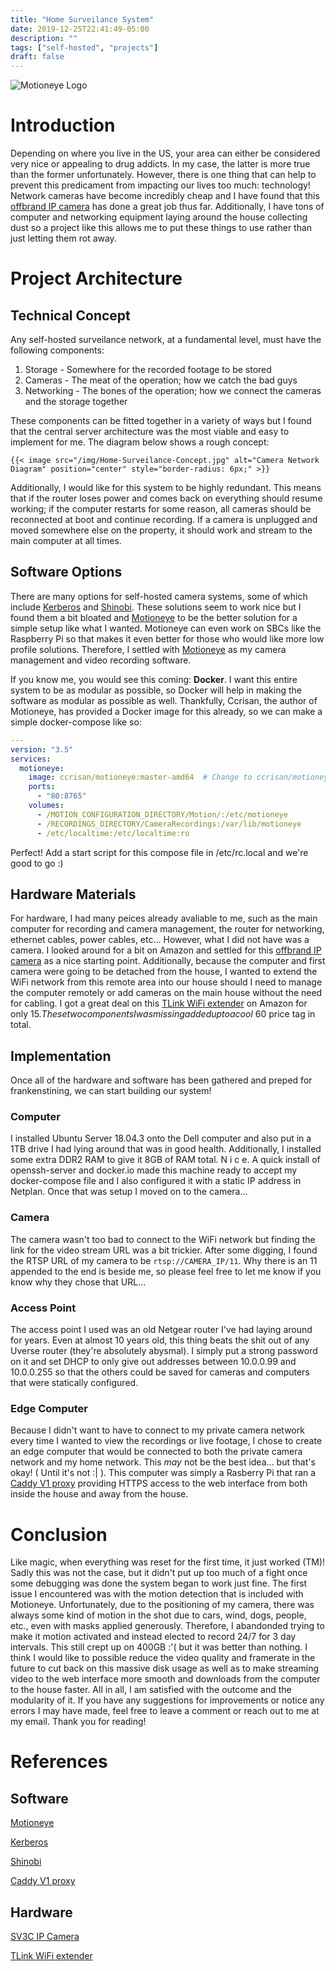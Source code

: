 ```yaml
---
title: "Home Surveilance System"
date: 2019-12-25T22:41:49-05:00
description: ""
tags: ["self-hosted", "projects"]
draft: false
---
```


![Motioneye Logo](/img/camera-hacker.jpeg)

# Introduction

Depending on where you live in the US, your area can either be considered very nice or appealing to drug addicts. In my case, the latter is more true than the former unfortunately. However, there is one thing that can help to prevent this predicament from impacting our lives too much: technology! Network cameras have become incredibly cheap and I have found that this [offbrand IP camera](https://www.amazon.com/gp/product/B073GSSGWB/) has done a great job thus far. Additionally, I have tons of computer and networking equipment laying around the house collecting dust so a project like this allows me to put these things to use rather than just letting them rot away.

# Project Architecture

## Technical Concept

Any self-hosted surveilance network, at a fundamental level, must have the following components:

1. Storage - Somewhere for the recorded footage to be stored
2. Cameras - The meat of the operation; how we catch the bad guys
3. Networking - The bones of the operation; how we connect the cameras and the storage together

These components can be fitted together in a variety of ways but I found that the central server architecture was the most viable and easy to implement for me. The diagram below shows a rough concept:

```
{{< image src="/img/Home-Surveilance-Concept.jpg" alt="Camera Network Diagram" position="center" style="border-radius: 6px;" >}}
```

Additionally, I would like for this system to be highly redundant. This means that if the router loses power and comes back on everything should resume working; if the computer restarts for some reason, all cameras should be reconnected at boot and continue recording. If a camera is unplugged and moved somewhere else on the property, it should work and stream to the main computer at all times.

## Software Options

There are many options for self-hosted camera systems, some of which include [Kerberos](https://kerberos.io/) and [Shinobi](https://moeiscool.github.io/Shinobi/). These solutions seem to work nice but I found them a bit bloated and [Motioneye](https://github.com/ccrisan/motioneye/wiki) to be the better solution for a simple setup like what I wanted. Motioneye can even work on SBCs like the Raspberry Pi so that makes it even better for those who would like more low profile solutions. Therefore, I settled with [Motioneye](https://github.com/ccrisan/motioneye/wiki) as my camera management and video recording software.

If you know me, you would see this coming: **Docker**. I want this entire system to be as modular as possible, so Docker will help in making the software as modular as possible as well. Thankfully, Ccrisan, the author of Motioneye, has provided a Docker image for this already, so we can make a simple docker-compose like so:

```yaml
---
version: "3.5"
services:
  motioneye:
    image: ccrisan/motioneye:master-amd64  # Change to ccrisan/motioneye:master-armhf for ARM chips ($
    ports:
      - "80:8765"
    volumes:
      - /MOTION_CONFIGURATION_DIRECTORY/Motion/:/etc/motioneye
      - /RECORDINGS_DIRECTORY/CameraRecordings:/var/lib/motioneye
      - /etc/localtime:/etc/localtime:ro
```

Perfect! Add a start script for this compose file in /etc/rc.local and we're good to go :)

## Hardware Materials

For hardware, I had many peices already avaliable to me, such as the main computer for recording and camera management, the router for networking, ethernet cables, power cables, etc... However, what I did not have was a camera. I looked around for a bit on Amazon and settled for this [offbrand IP camera](https://www.amazon.com/gp/product/B073GSSGWB/) as a nice starting point. Additionally, because the computer and first camera were going to be detached from the house, I wanted to extend the WiFi network from this remote area into our house should I need to manage the computer remotely or add cameras on the main house without the need for cabling. I got a great deal on this [TLink WiFi extender](https://www.amazon.com/gp/product/B0195Y0A42/) on Amazon for only $15. These two components I was missing added up to a cool ~$60 price tag in total.

## Implementation

Once all of the hardware and software has been gathered and preped for frankenstining, we can start building our system!

### Computer 

I installed Ubuntu Server 18.04.3 onto the Dell computer and also put in a 1TB drive I had lying around that was in good health. Additionally, I installed some extra DDR2 RAM to give it 8GB of RAM total. N i c e. A quick install of openssh-server and docker.io made this machine ready to accept my docker-compose file and I also configured it with a static IP address in Netplan. Once that was setup I moved on to the camera...

### Camera

The camera wasn't too bad to connect to the WiFi network but finding the link for the video stream URL was a bit trickier. After some digging, I found the RTSP URL of my camera to be `rtsp://CAMERA_IP/11`. Why there is an 11 appended to the end is beside me, so please feel free to let me know if you know why they chose that URL...

### Access Point

The access point I used was an old Netgear router I've had laying around for years. Even at almost 10 years old, this thing beats the shit out of any Uverse router (they're absolutely abysmal). I simply put a strong password on it and set DHCP to only give out addresses between 10.0.0.99 and 10.0.0.255 so that the others could be saved for cameras and computers that were statically configured.

### Edge Computer

Because I didn't want to have to connect to my private camera network every time I wanted to view the recordings or live footage, I chose to create an edge computer that would be connected to both the private camera network and my home network. This *may* not be the best idea... but that's okay! ( Until it's not :| ). This computer was simply a Rasberry Pi that ran a [Caddy V1 proxy](https://caddyserver.com/) providing HTTPS access to the web interface from both inside the house and away from the house.

# Conclusion

Like magic, when everything was reset for the first time, it just worked (TM)! Sadly this was not the case, but it didn't put up too much of a fight once some debugging was done the system began to work just fine. The first issue I encountered was with the motion detection that is included with Motioneye. Unfortunately, due to the positioning of my camera, there was always some kind of motion in the shot due to cars, wind, dogs, people, etc., even with masks applied generously. Therefore, I abandonded trying to make it motion activated and instead elected to record 24/7 for 3 day intervals. This still crept up on 400GB :'( but it was better than nothing. I think I would like to possible reduce the video quality and framerate in the future to cut back on this massive disk usage as well as to make streaming video to the web interface more smooth and downloads from the computer to the house faster. All in all, I am satisfied with the outcome and the modularity of it. If you have any suggestions for improvements or notice any errors I may have made, feel free to leave a comment or reach out to me at my email. Thank you for reading!

# References

## Software

[Motioneye](https://github.com/ccrisan/motioneye/wiki)

[Kerberos](https://kerberos.io/)

[Shinobi](https://moeiscool.github.io/Shinobi/)

[Caddy V1 proxy](https://caddyserver.com/)

## Hardware

[SV3C IP Camera](https://www.amazon.com/gp/product/B073GSSGWB/)

[TLink WiFi extender](https://www.amazon.com/gp/product/B0195Y0A42/)